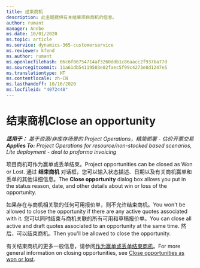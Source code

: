 ```yaml
---
title: 结束商机
description: 此主题提供有关结束项目商机的信息。
author: rumant
manager: Annbe
ms.date: 10/01/2020
ms.topic: article
ms.service: dynamics-365-customerservice
ms.reviewer: kfend
ms.author: rumant
ms.openlocfilehash: 06c6f06754714af3260ddb1c86aacc2f937ba77d
ms.sourcegitcommit: 11a61db54119503e82faec5f99c4273e8d1247e5
ms.translationtype: HT
ms.contentlocale: zh-CN
ms.lasthandoff: 10/16/2020
ms.locfileid: "4072448"
---
```

# <a name="close-an-opportunity"></a><span data-ttu-id="d812f-103">结束商机</span><span class="sxs-lookup"><span data-stu-id="d812f-103">Close an opportunity</span></span>

<span data-ttu-id="d812f-104">_**适用于：** 基于资源/非库存场景的 Project Operations，精简部署 - 估价开票交易_</span><span class="sxs-lookup"><span data-stu-id="d812f-104">_**Applies To:** Project Operations for resource/non-stocked based scenarios, Lite deployment - deal to proforma invoicing_</span></span>

<span data-ttu-id="d812f-105">项目商机可作为赢单或丢单结束。</span><span class="sxs-lookup"><span data-stu-id="d812f-105">Project opportunities can be closed as Won or Lost.</span></span> <span data-ttu-id="d812f-106">通过 **结束商机** 对话框，您可以输入状态描述、日期以及有关商机赢单和丢单的其他详细信息。</span><span class="sxs-lookup"><span data-stu-id="d812f-106">The **Close opportunity** dialog box allows you put in the status reason, date, and other details about win or loss of the opportunity.</span></span>

<span data-ttu-id="d812f-107">如果存在与商机相关联的任何可用报价单，则不允许结束商机。</span><span class="sxs-lookup"><span data-stu-id="d812f-107">You won't be allowed to close the opportunity if there are any active quotes associated with it.</span></span> <span data-ttu-id="d812f-108">您可以同时结束与商机关联的所有可用和草稿报价单。</span><span class="sxs-lookup"><span data-stu-id="d812f-108">You can close all active and draft quotes associated to an opportunity at the same time.</span></span> <span data-ttu-id="d812f-109">然后，可以结束商机。</span><span class="sxs-lookup"><span data-stu-id="d812f-109">Then you'll be allowed to close the opportunity.</span></span>

<span data-ttu-id="d812f-110">有关结束商机的更多一般信息，请参阅[作为赢单或丢单结束商机](https://docs.microsoft.com/dynamics365/sales-enterprise/close-opportunity-won-lost-sales)。</span><span class="sxs-lookup"><span data-stu-id="d812f-110">For more general information on closing opportunities, see [Close opportunities as won or lost](https://docs.microsoft.com/dynamics365/sales-enterprise/close-opportunity-won-lost-sales).</span></span>
